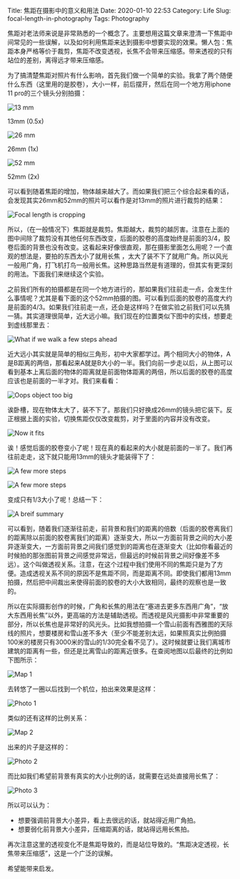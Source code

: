 Title: 焦距在摄影中的意义和用法
Date: 2020-01-10 22:53
Category: Life
Slug: focal-length-in-photography
Tags: Photography

焦距对老法师来说是非常熟悉的一个概念了。主要想用这篇文章来澄清一下焦距中间常见的一些误解，以及如何利用焦距来达到摄影中想要实现的效果。懒人包：焦距本身严格等价于裁剪，焦距不改变透视，长焦不会带来压缩感。带来透视的只有站位的差别，离得远才带来压缩感。

为了搞清楚焦距对照片有什么影响，首先我们做一个简单的实验。我拿了两个随便什么东西（这里用的是胶卷），大小一样，前后摆开，然后在同一个地方用iphone 11 pro的三个镜头分别拍摄：

![13 mm](images/focal_length_scene2_14mm.jpg)

13mm (0.5x)

![26 mm](images/focal_length_scene2_26mm.jpg)

26mm (1x)

![52 mm](images/focal_length_scene2_52mm.jpg)

52mm (2x)

可以看到随着焦距的增加，物体越来越大了。而如果我们把三个综合起来看的话，会发现其实26mm和52mm的照片可以看作是对13mm的照片进行裁剪的结果：

![Focal length is cropping](images/focal_length_scene2_figure.jpg)

所以，（在一般情况下）焦距就是裁剪。焦距越大，裁剪的越厉害。注意在上面的图中间除了裁剪没有其他任何东西改变，后面的胶卷的高度始终是前面的3/4，胶卷后面的背景也没有改变。这看起来好像很直观，那在摄影里面怎么用呢？一个直观的想法是，要拍的东西太小了就用长焦 ，太大了装不下了就用广角。所以风光一般用广角，打飞机打鸟一般用长焦。这种思路当然是有道理的，但其实有更深刻的用法。下面我们来继续这个实验。

之前我们所有的拍摄都是在同一个地方进行的，那如果我们往前走一点，会发生什么事情呢？尤其是看下面的这个52mm拍摄的图。可以看到后面的胶卷的高度大约是前面的4/3。如果我们往前走一点，还会是这样吗？在做实验之前我们可以先猜一猜。其实道理很简单，近大远小嘛。我们现在的位置类似下图中的实线，想要走到虚线那里去：

![What if we walk a few steps ahead](images/focal_length_scene1_figure2.png)

近大远小其实就是简单的相似三角形，初中大家都学过。两个相同大小的物体，A是B距离的两倍，那看起来A就是B大小的一半。我们向前一步走以后，从上图可以看到基本上离后面的物体的距离就是前面物体距离的两倍，所以后面的胶卷的高度应该也是前面的一半才对。我们来看看：

![Oops object too big](images/focal_length_26mm_cropped.jpg)

诶卧槽，现在物体太大了，装不下了。那我们只好换成26mm的镜头把它装下。反正根据上面的实验，切换焦距仅仅改变裁剪，对于里面的内容并没有改变。

![Now it fits](images/focal_length_26mm.jpg)

诶！感觉后面的胶卷变小了呢！现在真的看起来的大小就是前面的一半了。我们再往前走走，这下就只能用13mm的镜头才能装得下了：

![A few more steps](images/focal_length_scene1_figure5.png)

![A few more steps](images/focal_length_14mm.jpg)

变成只有1/3大小了呢！总结一下：

![A breif summary](images/focal_length_scene1_figure_overall.jpg)

可以看到，随着我们逐渐往前走，前背景和我们的距离的倍数（后面的胶卷离我们的距离除以前面的胶卷离我们的距离）逐渐变大，所以一方面前背景之间的大小差异逐渐变大，一方面前背景之间我们感觉到的距离也在逐渐变大（比如你看最近的时候拍的那张图前背景之间感觉非常远，但最远的时候前背景之间好像差不多远）。这个叫做透视关系。注意，在这个过程中我们使用不同的焦距只是为了方便。造成透视关系不同的原因不是焦距不同，而是距离不同。即使我们都用13mm拍摄，然后把中间裁出来使得前面的胶卷的大小大致相同，最终的观察也是一致的。

所以在实际摄影创作的时候，广角和长焦的用法在“塞进去更多东西用广角”，“放大东西用长焦”以外，更高端的方法是辅助透视。而透视是风光摄影中非常重要的部分，所以长焦也是非常好的风光头。比如我想拍摄一个雪山前面有西雅图的天际线的照片，想要楼房和雪山差不多大（至少不能差别太远，如果照真实比例拍摄100米的楼房只有3000米的雪山的1/30完全看不见了）。这时候就要让我们离城市建筑的距离有一些，但还是比离雪山的距离近很多。在查阅地图以后最终的比例如下图所示：

![Map 1](images/focal_length_map_chinese.jpg)

去转悠了一圈以后找到一个机位，拍出来效果是这样：

![Photo 1](images/focal_length_SeattleSkyline.jpg)

类似的还有这样的比例关系：

![Map 2](images/focal_length_map2_chinese.jpg)

出来的片子是这样的：

![Photo 2](images/focal_length_RainierWithLenticularClouds.jpg)

而比如我们希望前背景有真实的大小比例的话，就需要在远处直接用长焦了：

![Photo 3](images/focal_length_blowhole.jpg)

所以可以认为：
* 想要强调前背景大小差异，看上去很远的话，就站得近用广角拍。
* 想要弱化前背景大小差异，压缩距离的话，就站得远用长焦拍。

再次注意这里的透视变化不是焦距导致的，而是站位导致的。“焦距决定透视，长焦带来压缩感”，这是一个广泛的误解。

希望能带来启发。
